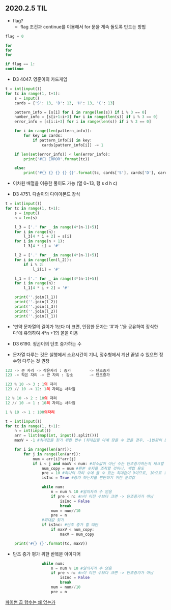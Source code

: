 ## 2020.2.5 TIL



- flag?
  - flag 조건과 continue를 이용해서 for 문을 계속 돌도록 만드는 방법 

```python
flag = 0

for
for
for 

if flag == 1:
continue
```







- D3 4047. 영준이의 카드게임

```python
t = int(input())
for tc in range(1, t+1):
    s = input()
    cards = {'S': 13, 'D': 13, 'H': 13, 'C': 13}

    pattern_info = [s[i] for i in range(len(s)) if i % 3 == 0]
    number_info = [s[i+1:i+3] for i in range(len(s)) if i % 3 == 0]
    error_info = [s[i:i+3] for i in range(len(s)) if i % 3 == 0]

    for i in range(len(pattern_info)):
        for key in cards:
            if pattern_info[i] in key:
                cards[pattern_info[i]] -= 1

    if len(set(error_info)) < len(error_info):
        print('#{} ERROR'.format(tc))

    else:
        print('#{} {} {} {} {}'.format(tc, cards['S'], cards['D'], cards['H'], cards['C']))
```



- 이차원 배열을 이용한 풀이도 가능 (열 0~13, 행 s d h c)







- D3 4751. 다솔이의 다이아몬드 장식



```python
t = int(input())
for tc in range(1, t+1):
    s = input()
    n = len(s)

    l_3 = ['.' for _ in range(4*(n-1)+5)]
    for i in range(n):
        l_3[4 * i + 2] = s[i]
    for i in range(n + 1):
        l_3[4 * i] = '#'

    l_2 = ['.' for _ in range(4*(n-1)+5)]
    for i in range(len(l_2)):
        if i % 2:
            l_2[i] = '#'

    l_1 = ['.' for _ in range(4*(n-1)+5)]
    for i in range(n):
        l_1[4 * i + 2] = '#'

    print(''.join(l_1))
    print(''.join(l_2))
    print(''.join(l_3))
    print(''.join(l_2))
    print(''.join(l_1))
```

- '만약 문자열의 길이가 1보다 더 크면, 인접한 문자는 ‘#’과 ‘.’을 공유하여 장식한다'에 유의하여
  4*n +1의 꼴을 이용







- D3 6190. 정곤이의 단조 증가하는 수

- 문자열 다루는 것은 실행에서 소요시간이 기니,
  정수형에서 계산 끝낼 수 있으면 정수형 다루는 것 권장



```python
123 -> 큰 자리 -> 작은자리 : 증가		-> 단조증가
123 -> 작은 자리 -> 큰 자리 : 감소		-> 단조증가

123 % 10 -> 3 : 1의 자리
123 // 10 -> 12: 1의 자리는 사라짐

12 % 10 -> 2 : 10의 자리
12 // 10 -> 1 : 10의 자리는 사라짐

1 % 10 -> 1 : 100의자리
```



```python
t = int(input())
for tc in range(1, t+1):
    n = int(input())
    arr = list(map(int, input().split()))
    maxV = -1 #최대값을 찾기 위한 변수 (최대값을 아예 찾을 수 없을 경우, -1반환이 문제의 질문이니)

    for i in range(len(arr)):
        for j in range(len(arr)):
            num = arr[i]*arr[j]
            if i < j and maxV < num: #최소값이 아닌 수는 단조증가하는지 체크할 이유 없음, 따라서 지금까지 찾은 맥시멈 값의 조건을 넣어줌
                num_copy = num #원본 숫자를 조작할 것이니, 백업 용도
                pre = 10 #하나의 자리 수에 올 수 있는 최대값이 9이므로, 10으로 초기화함
                isInc = True #증가 하는지를 판단하기 위한 분리값

                while num:
                    n = num % 10 #일의자리 수 얻음
                    if pre < n: #n이 이전 수보다 크면 -> 단조증가가 아님
                        isInc = False
                        break
                    num = num//10
                    pre = n
                #최대값 찾기
                if isInc: #단조 증가 할 때만
                    if maxV < num_copy:
                        maxV = num_copy

    print('#{} {}'.format(tc, maxV))
```



- 단조 증가 평가 위한 반복문 아이디어

```python
                while num:
                    n = num % 10 #일의자리 수 얻음
                    if pre < n: #n이 이전 수보다 크면 -> 단조증가가 아님
                        isInc = False
                        break
                    num = num//10
                    pre = n
```



[파이썬 곱 함수는 왜 없는가](https://shoark7.github.io/programming/algorithm/3ways-to-get-multiplication-in-a-list-in-python)
